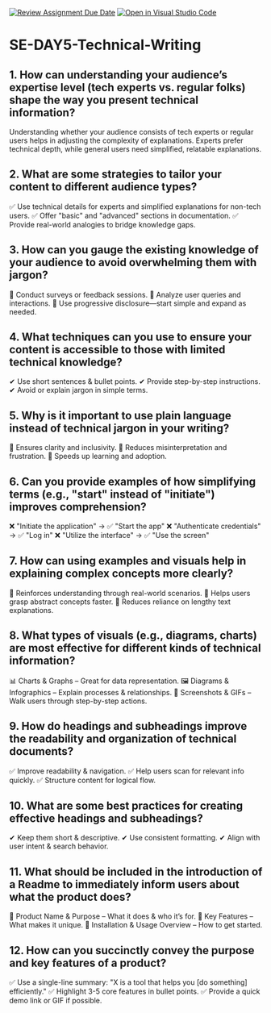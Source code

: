 [![Review Assignment Due Date](https://classroom.github.com/assets/deadline-readme-button-22041afd0340ce965d47ae6ef1cefeee28c7c493a6346c4f15d667ab976d596c.svg)](https://classroom.github.com/a/zsAR-pyY)
[![Open in Visual Studio Code](https://classroom.github.com/assets/open-in-vscode-2e0aaae1b6195c2367325f4f02e2d04e9abb55f0b24a779b69b11b9e10269abc.svg)](https://classroom.github.com/online_ide?assignment_repo_id=18636576&assignment_repo_type=AssignmentRepo)
# SE-DAY5-Technical-Writing
## 1. How can understanding your audience’s expertise level (tech experts vs. regular folks) shape the way you present technical information?
Understanding whether your audience consists of tech experts or regular users helps in adjusting the complexity of explanations. Experts prefer technical depth, while general users need simplified, relatable explanations.

## 2. What are some strategies to tailor your content to different audience types?
✅ Use technical details for experts and simplified explanations for non-tech users.
✅ Offer "basic" and "advanced" sections in documentation.
✅ Provide real-world analogies to bridge knowledge gaps.

## 3. How can you gauge the existing knowledge of your audience to avoid overwhelming them with jargon?
📌 Conduct surveys or feedback sessions.
📌 Analyze user queries and interactions.
📌 Use progressive disclosure—start simple and expand as needed.

## 4. What techniques can you use to ensure your content is accessible to those with limited technical knowledge?
✔ Use short sentences & bullet points.
✔ Provide step-by-step instructions.
✔ Avoid or explain jargon in simple terms.

## 5. Why is it important to use plain language instead of technical jargon in your writing?
📌 Ensures clarity and inclusivity.
📌 Reduces misinterpretation and frustration.
📌 Speeds up learning and adoption.

## 6. Can you provide examples of how simplifying terms (e.g., "start" instead of "initiate") improves comprehension?
❌ "Initiate the application" → ✅ "Start the app"
❌ "Authenticate credentials" → ✅ "Log in"
❌ "Utilize the interface" → ✅ "Use the screen"

## 7. How can using examples and visuals help in explaining complex concepts more clearly?
🔹 Reinforces understanding through real-world scenarios.
🔹 Helps users grasp abstract concepts faster.
🔹 Reduces reliance on lengthy text explanations.

## 8. What types of visuals (e.g., diagrams, charts) are most effective for different kinds of technical information?
📊 Charts & Graphs – Great for data representation.
🖼 Diagrams & Infographics – Explain processes & relationships.
📌 Screenshots & GIFs – Walk users through step-by-step actions.

## 9. How do headings and subheadings improve the readability and organization of technical documents?
✅ Improve readability & navigation.
✅ Help users scan for relevant info quickly.
✅ Structure content for logical flow.

## 10. What are some best practices for creating effective headings and subheadings?
✔ Keep them short & descriptive.
✔ Use consistent formatting.
✔ Align with user intent & search behavior.

## 11. What should be included in the introduction of a Readme to immediately inform users about what the product does?
📌 Product Name & Purpose – What it does & who it’s for.
📌 Key Features – What makes it unique.
📌 Installation & Usage Overview – How to get started.

## 12. How can you succinctly convey the purpose and key features of a product?
✅ Use a single-line summary: "X is a tool that helps you [do something] efficiently."
✅ Highlight 3-5 core features in bullet points.
✅ Provide a quick demo link or GIF if possible.
